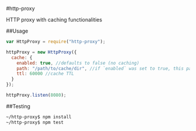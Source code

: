 #http-proxy

HTTP proxy with caching functionalities

##Usage

```javascript
var HttpProxy = require("http-proxy");

httpProxy = new HttpProxy({
  cache: {
    enabled: true, //defaults to false (no caching)
    path: "/path/to/cache/dir", //if `enabled` was set to true, this path must be specified, otherwise, an Error will be thrown. 
    ttl: 60000 //cache TTL
  }
});

httpProxy.listen(8080);
```

##Testing

```bash
~/http-proxy$ npm install
~/http-proxy$ npm test
```
